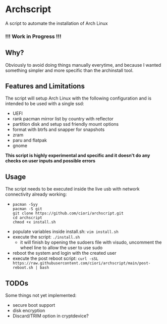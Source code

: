 # Archscript

A script to automate the installation of Arch Linux

### **!!! Work in Progress !!!**

## Why?

Obviously to avoid doing things manually everytime, and because I wanted something simpler and more specific than the archinstall tool.

## Features and Limitations

The script will setup Arch Linux with the following configuration and is intended to be used with a single ssd:
- UEFI
- rank pacman mirror list by country with reflector
- partition disk and setup ssd friendly mount options
- format with btrfs and snapper for snapshots
- zram
- paru and flatpak
- gnome

**This script is highly experimental and specific and it doesn't do any checks on user inputs and possible errors**

## Usage

The script needs to be executed inside the live usb with network connectivity already working:
- ```
  pacman -Syy
  pacman -S git
  git clone https://github.com/ciori/archscript.git
  cd archscript
  chmod +x install.sh
  ```
- populate variables inside install.sh: `vim install.sh`
- execute the script: `./install.sh`
  - it will finish by opening the sudoers file with visudo, uncomment the wheel line to allow the user to use sudo
- reboot the system and login with the created user
- execute the post reboot script: `curl -sSL https://raw.githubusercontent.com/ciori/archscript/main/post-reboot.sh | bash`

## TODOs

Some things not yet implemented:
- secure boot support
- disk encryption
- Discard/TRIM option in cryptdevice?
